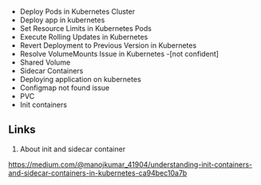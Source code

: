 - Deploy Pods in Kubernetes Cluster
- Deploy app in kubernetes
- Set Resource Limits in Kubernetes Pods
- Execute Rolling Updates in Kubernetes
- Revert Deployment to Previous Version in Kubernetes
- Resolve VolumeMounts Issue in Kubernetes      -[not confident]
- Shared Volume
- Sidecar Containers
- Deploying application on kubernetes
- Configmap not found issue
- PVC
- Init containers


## Links

1. About init and sidecar container

https://medium.com/@manojkumar_41904/understanding-init-containers-and-sidecar-containers-in-kubernetes-ca94bec10a7b
